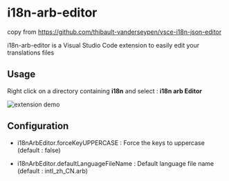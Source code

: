 # i18n-arb-editor

copy from https://github.com/thibault-vanderseypen/vsce-i18n-json-editor

i18n-arb-editor is a Visual Studio Code extension to easily edit your translations files

## Usage

Right click on a directory containing **i18n** and select : **i18n arb Editor**

![extension demo](demo.gif)


## Configuration 

- i18nArbEditor.forceKeyUPPERCASE : Force the keys to uppercase (default : false)

- i18nArbEditor.defaultLanguageFileName : Default language file name (default : intl_zh_CN.arb)